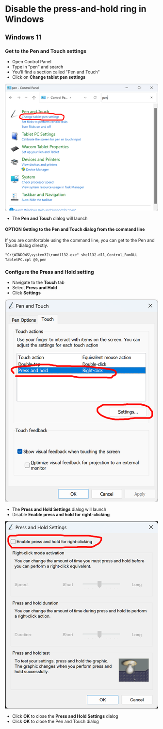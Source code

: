 # Disable the press-and-hold ring in Windows

## Windows 11

### Get to the Pen and Touch settings

* Open Control Panel
* Type in "pen" and search
* You'll find a section called "Pen and Touch"
* Click on **Change tablet pen settings**

![](<../../.gitbook/assets/image (269).png>)



* The **Pen and Touch** dialog will launch

#### OPTION Getting to the Pen and Touch dialog from the command line

If you are comfortable using the command line, you can get to the Pen and Touch dialog directly.

```
"C:\WINDOWS\system32\rundll32.exe" shell32.dll,Control_RunDLL TabletPC.cpl @0,pen
```

### Configure the Press and Hold setting

* Navigate to the **Touch** tab
* Select **Press and Hold**
* Click **Settings**

![](<../../.gitbook/assets/image (311).png>)

* The **Press and Hold Settings** dialog will launch
* Disable **Enable press and hold for right-clicking**

![](<../../.gitbook/assets/image (245).png>)

* Click **OK** to close the **Press and Hold Settings** dialog
* Click **OK** to close the Pen and Touch dialog
